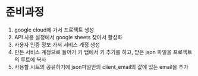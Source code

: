 # 준비과정
1. google cloud에 가서 프로젝트 생성
2. API 사용 설정에서 google sheets 찾아서 활성화
3. 사용자 인증 정보 가서 서비스 계정 생성
4. 만든 서비스 계정으로 들어가 키 탭에서 키 추가를 하고, 받은 json 파일을 프로젝트의 루트에 복사
5. 사용할 시트의 공유하기에 json파일안의 client_email의 값에 있는 email을 추가